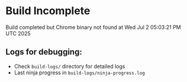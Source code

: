 # Build Incomplete

Build completed but Chrome binary not found at Wed Jul  2 05:03:21 PM UTC 2025

## Logs for debugging:
- Check `build-logs/` directory for detailed logs
- Last ninja progress in `build-logs/ninja-progress.log`
